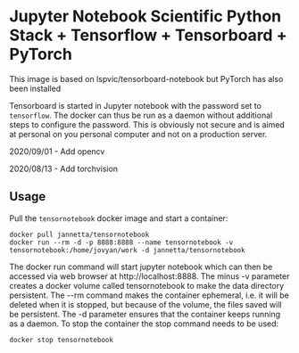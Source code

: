 # Jupyter Notebook Scientific Python Stack + Tensorflow + Tensorboard + PyTorch

This image is based on lspvic/tensorboard-notebook but PyTorch has also been installed

Tensorboard is started in Jupyter notebook with the password set to `tensorflow`. The docker can thus be run as a daemon without additional steps to configure the password. This is obviously not secure and is aimed at personal on you personal computer and not on a production server.

2020/09/01 - Add opencv

2020/08/13 - Add torchvision

Usage
---
Pull the `tensornotebook` docker image and start a container:

```
docker pull jannetta/tensornotebook
docker run --rm -d -p 8888:8888 --name tensornotebook -v tensornotebook:/home/jovyan/work -d jannetta/tensornotebook
```

The docker run command will start jupyter notebook which can then be accessed via web browser at http://localhost:8888. The minus -v parameter creates a docker volume called tensornotebook to make the data directory persistent. The --rm command makes the container ephemeral, i.e. it will be deleted when it is stopped, but because of the volume, the files saved will be persistent. The -d parameter ensures that the container keeps running as a daemon. To stop the container the stop command needs to be used:

```
docker stop tensornotebook
```
